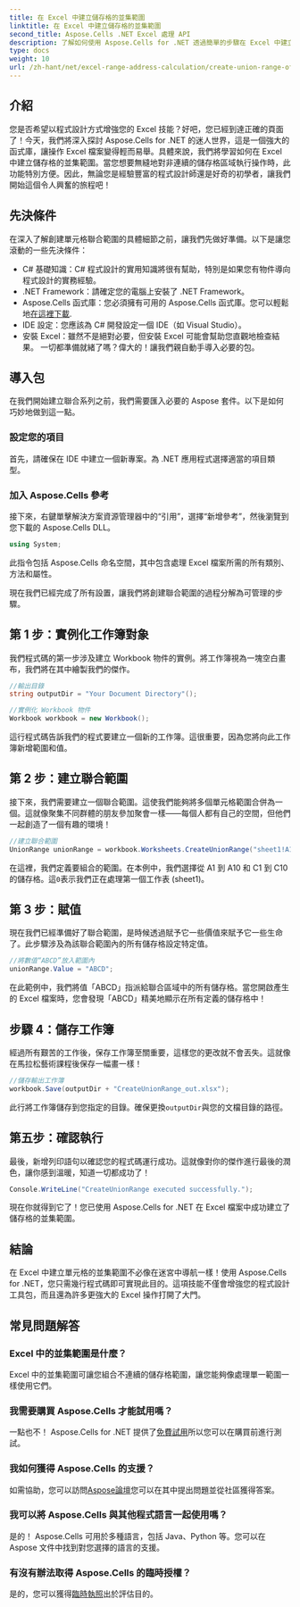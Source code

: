 ```yaml
---
title: 在 Excel 中建立儲存格的並集範圍
linktitle: 在 Excel 中建立儲存格的並集範圍
second_title: Aspose.Cells .NET Excel 處理 API
description: 了解如何使用 Aspose.Cells for .NET 透過簡單的步驟在 Excel 中建立儲存格的並集範圍。以程式設計方式增強您的 Excel 技能。
type: docs
weight: 10
url: /zh-hant/net/excel-range-address-calculation/create-union-range-of-cells-in-excel/
---
```

## 介紹
您是否希望以程式設計方式增強您的 Excel 技能？好吧，您已經到達正確的頁面了！今天，我們將深入探討 Aspose.Cells for .NET 的迷人世界，這是一個強大的函式庫，讓操作 Excel 檔案變得輕而易舉。具體來說，我們將學習如何在 Excel 中建立儲存格的並集範圍。當您想要無縫地對非連續的儲存格區域執行操作時，此功能特別方便。因此，無論您是經驗豐富的程式設計師還是好奇的初學者，讓我們開始這個令人興奮的旅程吧！
## 先決條件
在深入了解創建單元格聯合範圍的具體細節之前，讓我們先做好準備。以下是讓您滾動的一些先決條件：
- C# 基礎知識：C# 程式設計的實用知識將很有幫助，特別是如果您有物件導向程式設計的實務經驗。
- .NET Framework：請確定您的電腦上安裝了 .NET Framework。
-  Aspose.Cells 函式庫：您必須擁有可用的 Aspose.Cells 函式庫。您可以輕鬆地[在這裡下載](https://releases.aspose.com/cells/net/).
- IDE 設定：您應該為 C# 開發設定一個 IDE（如 Visual Studio）。
- 安裝 Excel：雖然不是絕對必要，但安裝 Excel 可能會幫助您直觀地檢查結果。
一切都準備就緒了嗎？偉大的！讓我們親自動手導入必要的包。
## 導入包
在我們開始建立聯合系列之前，我們需要匯入必要的 Aspose 套件。以下是如何巧妙地做到這一點。
### 設定您的項目
首先，請確保在 IDE 中建立一個新專案。為 .NET 應用程式選擇適當的項目類型。
### 加入 Aspose.Cells 參考
接下來，右鍵單擊解決方案資源管理器中的“引用”，選擇“新增參考”，然後瀏覽到您下載的 Aspose.Cells DLL。 
```csharp
using System;
```
此指令包括 Aspose.Cells 命名空間，其中包含處理 Excel 檔案所需的所有類別、方法和屬性。

現在我們已經完成了所有設置，讓我們將創建聯合範圍的過程分解為可管理的步驟。
## 第 1 步：實例化工作簿對象
我們程式碼的第一步涉及建立 Workbook 物件的實例。將工作簿視為一塊空白畫布，我們將在其中繪製我們的傑作。
```csharp
//輸出目錄
string outputDir = "Your Document Directory"();

//實例化 Workbook 物件
Workbook workbook = new Workbook();
```
這行程式碼告訴我們的程式要建立一個新的工作簿。這很重要，因為您將向此工作簿新增範圍和值。
## 第 2 步：建立聯合範圍
接下來，我們需要建立一個聯合範圍。這使我們能夠將多個單元格範圍合併為一個。這就像聚集不同群體的朋友參加聚會一樣——每個人都有自己的空間，但他們一起創造了一個有趣的環境！
```csharp
//建立聯合範圍
UnionRange unionRange = workbook.Worksheets.CreateUnionRange("sheet1!A1:A10,sheet1!C1:C10", 0);
```
在這裡，我們定義要組合的範圍。在本例中，我們選擇從 A1 到 A10 和 C1 到 C10 的儲存格。這`0`表示我們正在處理第一個工作表 (sheet1)。
## 第 3 步：賦值
現在我們已經準備好了聯合範圍，是時候透過賦予它一些價值來賦予它一些生命了。此步驟涉及為該聯合範圍內的所有儲存格設定特定值。
```csharp
//將數值“ABCD”放入範圍內
unionRange.Value = "ABCD";
```
在此範例中，我們將值「ABCD」指派給聯合區域中的所有儲存格。當您開啟產生的 Excel 檔案時，您會發現「ABCD」精美地顯示在所有定義的儲存格中！
## 步驟 4：儲存工作簿
經過所有艱苦的工作後，保存工作簿至關重要，這樣您的更改就不會丟失。這就像在馬拉松藝術課程後保存一幅畫一樣！
```csharp
//儲存輸出工作簿
workbook.Save(outputDir + "CreateUnionRange_out.xlsx");
```
此行將工作簿儲存到您指定的目錄。確保更換`outputDir`與您的文檔目錄的路徑。 
## 第五步：確認執行
最後，新增列印語句以確認您的程式碼運行成功。這就像對你的傑作進行最後的潤色，讓你感到溫暖，知道一切都成功了！
```csharp
Console.WriteLine("CreateUnionRange executed successfully.");
```
現在你就得到它了！您已使用 Aspose.Cells for .NET 在 Excel 檔案中成功建立了儲存格的並集範圍。
## 結論
在 Excel 中建立單元格的並集範圍不必像在迷宮中導航一樣！使用 Aspose.Cells for .NET，您只需幾行程式碼即可實現此目的。這項技能不僅會增強您的程式設計工具包，而且還為許多更強大的 Excel 操作打開了大門。 

## 常見問題解答
### Excel 中的並集範圍是什麼？
Excel 中的並集範圍可讓您組合不連續的儲存格範圍，讓您能夠像處理單一範圍一樣使用它們。
### 我需要購買 Aspose.Cells 才能試用嗎？
一點也不！ Aspose.Cells for .NET 提供了[免費試用](https://releases.aspose.com/)所以您可以在購買前進行測試。
### 我如何獲得 Aspose.Cells 的支援？
如需協助，您可以訪問[Aspose論壇](https://forum.aspose.com/c/cells/9)您可以在其中提出問題並從社區獲得答案。
### 我可以將 Aspose.Cells 與其他程式語言一起使用嗎？
是的！ Aspose.Cells 可用於多種語言，包括 Java、Python 等。您可以在 Aspose 文件中找到對您選擇的語言的支援。
### 有沒有辦法取得 Aspose.Cells 的臨時授權？
是的，您可以獲得[臨時執照](https://purchase.aspose.com/temporary-license/)出於評估目的。